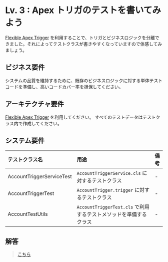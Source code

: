 # Lv. 3 : Apex トリガのテストを書いてみよう

[Flexible Apex Trigger](https://github.com/takahitomiyamoto/flexible-apex-trigger#flexible-apex-trigger) を利用することで、トリガとビジネスロジックを分離できました。それによってテストクラスが書きやすくなっていますので体感してみましょう。

## ビジネス要件

システムの品質を維持するために、既存のビジネスロジックに対する単体テストコードを準備し、高いコードカバー率を担保してください。

## アーキテクチャ要件

[Flexible Apex Trigger](https://github.com/takahitomiyamoto/flexible-apex-trigger#flexible-apex-trigger) を利用してください。
すべてのテストデータはテストクラス内で作成してください。

## システム要件

| テストクラス名            | 用途                                                              | 備考 |
| :------------------------ | :---------------------------------------------------------------- | :--- |
| AccountTriggerServiceTest | `AccountTriggerService.cls` に対するテストクラス                  | -    |
| AccountTriggerTest        | `AccountTrigger.trigger` に対するテストクラス                     | -    |
| AccountTestUtils          | `AccountTriggerTest.cls` で利用するテストメソッドを準備するクラス | -    |

## 解答

> [こちら](level-03-answer.md)
